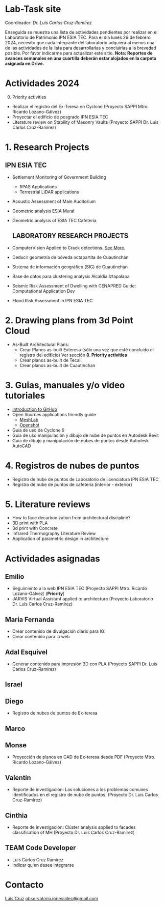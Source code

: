 # Lab-Task site

Coordinador: _Dr. Luis Carlos Cruz-Ramírez_

Enseguida se muestra una lista de actividades pendientes por realizar en el Laboratorio de Patrimonio IPN ESIA TEC. 
Para el día lunes 26 de febrero 2024, necesito que cada integrante del laboratorio adquiera al menos una de las actividades de la lista para desarrollarlas y concluirlas a la brevedad posible. Por favor indicarme para actualizar este sitio. 
**Nota: Reportes de avances semanales en una cuartilla deberán estar alojados en la carpeta asignada en Drive.**

# Actividades 2024
0. Priority activities
- Realizar el registro del Ex-Teresa en Cyclone (Proyecto SAPPI Mtro. Ricardo Lozano-Gálvez)
- Proyectar el edificio de posgrado IPN ESIA TEC
- Literature review on Stability of Masonry Vaults (Proyecto SAPPI Dr. Luis Carlos Cruz-Ramírez)

# 1. Research Projects
  ## IPN ESIA TEC   
- Settlement Monitoring of Government Building
  - RPAS Applications
  - Terrestrial LiDAR applications
- Acoustic Assessment of Main Auditorium
- Geometric analysis ESIA Mural
- Geometric analysis of ESIA TEC Cafetería

  ## LABORATORY RESEARCH PROJECTS
- ComputerVision Applied to Crack detections. [See More](https://luisram87.github.io/lab-tasks/details/CVCrack).
- Deducir geometría de bóveda octapartita de Cuautinchán
- Sistema de información geográfico (SIG) de Cuautinchán
- Base de datos para clustering analysis Alcaldía Iztapalapa
- Seismic Risk Assessment of Dwelling with CENAPRED Guide: Computational Application Dev
- Flood Risk Assessment in IPN ESIA TEC

# 2. Drawing plans from 3d Point Cloud
- As-Built Architectural Plans:
  - Crear Planos as-built Exteresa (sólo una vez que esté concluido el registro del edificio) Ver sección **0. Priority activities**
  - Crear planos as-built de Tecali
  - Crear planos as-built de Cuautinchan

# 3. Guias, manuales y/o video tutoriales
- [Introduction to GitHub](https://luisram87.github.io/lab-tasks/details/github)
- Open Sources applications friendly guide
  - [MeshLab](https://www.meshlab.net)
  - [Openshot](https://www.openshot.org)
- Guía de uso de Cyclone 9
- Guía de uso manipulación y dibujo de nube de puntos en Autodesk Revit
- Guía de dibujo y manipulación de nubes de puntos desde Autodesk AutoCAD

# 4. Registros de nubes de puntos
- Registro de nube de puntos de Laboratorio de licenciatura IPN ESIA TEC
- Registro de nube de puntos de cafetería (interior - exterior)

# 5. Literature reviews
- How to face decarbonization from architectural discipline?
- 3D print with PLA
- 3d print with Concrete
- Infrared Thermography Literature Review
- Application of parametric design in architecture

# Actividades asignadas

## Emilio
- Seguimiento a la web IPN ESIA TEC (Proyecto SAPPI Mtro. Ricardo Lozano-Gálvez) (**Priority**)
- JARVIS Virtual Assistant applied to architecture (Proyecto Laboratorio Dr. Luis Carlos Cruz-Ramírez)

## María Fernanda
- Crear contenido de divulgación diario para IG.
- Crear contenido para la web

## Adal Esquivel
- Generar contenido para impresión 3D con PLA  (Proyecto SAPPI Dr. Luis Carlos Cruz-Ramírez)

## Israel

## Diego
- Registro de nubes de puntos de Ex-teresa

## Marco 

## Monse
- Proyección de planos en CAD de Ex-teresa desde PDF (Proyecto Mtro. Ricardo Lozano-Gálvez)

## Valentín
- Reporte de investigación: Las soluciones a los problemas comunes identificados en el registro de nube de puntos. (Proyecto Dr. Luis Carlos Cruz-Ramírez)
 
## Cinthia
- Reporte de investigación: Clúster analysis applied to facades classification of MH  (Proyecto Dr. Luis Carlos Cruz-Ramírez)

## TEAM Code Developer
- Luis Carlos Cruz Ramírez
- Indicar quien desee integrarse

# Contacto
[Luis Cruz](lcruz@ipn.mx)
[observatorio.ipnesiatec@gmail.com](mailto:observatorio.ipnesiatec@gmail.com)

